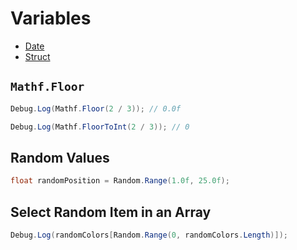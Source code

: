 # Variables

- [Date](/Variables/Date.md)
- [Struct](/Variables/Struct.md)

## `Mathf.Floor`

```csharp
Debug.Log(Mathf.Floor(2 / 3)); // 0.0f
```

```csharp
Debug.Log(Mathf.FloorToInt(2 / 3)); // 0
```

## Random Values

```csharp
float randomPosition = Random.Range(1.0f, 25.0f);
```

## Select Random Item in an Array

```csharp
Debug.Log(randomColors[Random.Range(0, randomColors.Length)]);
```
